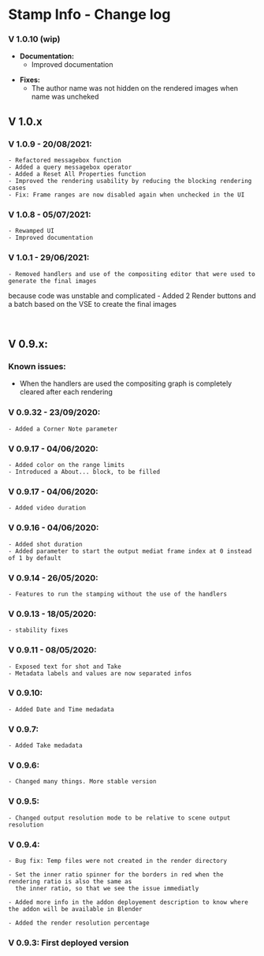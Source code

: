 # Stamp Info - Change log

### V 1.0.10 (wip)
- **Documentation:**
	* Improved documentation

* **Fixes:**
	- The author name was not hidden on the rendered images when name was uncheked

## V 1.0.x

### V 1.0.9 - 20/08/2021:
	- Refactored messagebox function
	- Added a query messagebox operator
	- Added a Reset All Properties function
	- Improved the rendering usability by reducing the blocking rendering cases
	- Fix: Frame ranges are now disabled again when unchecked in the UI

### V 1.0.8 - 05/07/2021:
	- Rewamped UI
	- Improved documentation

### V 1.0.1 - 29/06/2021:
	- Removed handlers and use of the compositing editor that were used to generate the final images
because code was unstable and complicated
	- Added 2 Render buttons and a batch based on the VSE to create the final images

<br />

## V  0.9.x:

### Known issues:
- When the handlers are used the compositing graph is completely cleared after each rendering

### V 0.9.32 - 23/09/2020:
	- Added a Corner Note parameter

### V 0.9.17 - 04/06/2020:
	- Added color on the range limits
	- Introduced a About... block, to be filled
	
### V 0.9.17 - 04/06/2020:
	- Added video duration

### V 0.9.16 - 04/06/2020:
	- Added shot duration
	- Added parameter to start the output mediat frame index at 0 instead of 1 by default

### V 0.9.14 - 26/05/2020:
	- Features to run the stamping without the use of the handlers

### V  0.9.13 - 18/05/2020:
	- stability fixes

### V  0.9.11 - 08/05/2020:
	- Exposed text for shot and Take
	- Metadata labels and values are now separated infos

### V 0.9.10:
	- Added Date and Time medadata

### V 0.9.7:
	- Added Take medadata

### V 0.9.6:
	- Changed many things. More stable version
	
### V 0.9.5:
	- Changed output resolution mode to be relative to scene output resolution

### V 0.9.4:
	- Bug fix: Temp files were not created in the render directory
	
	- Set the inner ratio spinner for the borders in red when the rendering ratio is also the same as
	  the inner ratio, so that we see the issue immediatly
	
	- Added more info in the addon deployement description to know where the addon will be available in Blender
	
	- Added the render resolution percentage
	

### V 0.9.3: First deployed version


